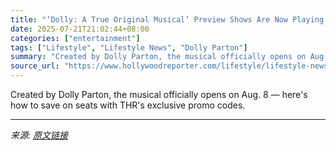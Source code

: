 ```yaml
---
title: "‘Dolly: A True Original Musical’ Preview Shows Are Now Playing in Nashville: Where to Get Sold-Out Tickets Online"
date: 2025-07-21T21:02:44+08:00
categories: ["entertainment"]
tags: ["Lifestyle", "Lifestyle News", "Dolly Parton"]
summary: "Created by Dolly Parton, the musical officially opens on Aug. 8 — here's how to save on seats with THR's exclusive promo codes."
source_url: "https://www.hollywoodreporter.com/lifestyle/lifestyle-news/buy-sold-out-dolly-parton-a-true-original-musical-nashville-tickets-online-best-promo-codes-1236324730/"
---
```


Created by Dolly Parton, the musical officially opens on Aug. 8 — here's how to save on seats with THR's exclusive promo codes.

---

*来源: [原文链接](https://www.hollywoodreporter.com/lifestyle/lifestyle-news/buy-sold-out-dolly-parton-a-true-original-musical-nashville-tickets-online-best-promo-codes-1236324730/)*

